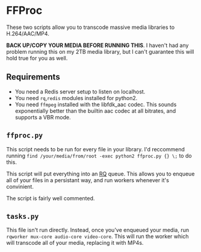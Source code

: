 FFProc
====

These two scripts allow you to transcode massive media libraries to H.264/AAC/MP4.

**BACK UP/COPY YOUR MEDIA BEFORE RUNNING THIS**. I haven't had any problem running this on my 2TB media library, but I can't guarantee this will hold true for you as well.

Requirements
----

 - You need a Redis server setup to listen on localhost.
 - You need `rq`,`redis` modules installed for python2.
 - You need `ffmpeg` installed with the libfdk_aac codec. This sounds exponentially better than the builtin aac codec at all bitrates, and supports a VBR mode.

`ffproc.py`
----
This script needs to be run for every file in your library. I'd reccommend running `find /your/media/from/root -exec python2 ffproc.py {} \;` to do this. 

This script will put everything into an [RQ](http://python-rq.org/) queue. This allows you to enqueue all of your files in a persistant way, and run workers whenever it's convinient. 

The script is fairly well commented.

`tasks.py`
----
This file isn't run directly. Instead, once you've enqueued your media, run `rqworker mux-core audio-core video-core`. This will run the worker which will transcode all of your media, replacing it with MP4s.
